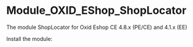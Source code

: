 Module_OXID_EShop_ShopLocator 
=============================


The module ShopLocator for Oxid Eshop CE 4.8.x (PE/CE) and 4.1.x (EE)


Install the module:
